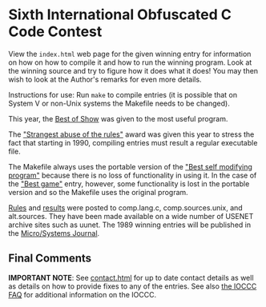 # Sixth International Obfuscated C Code Contest

View the `index.html` web page for the given winning entry for information on how
on how to compile it and how to run the winning program.
Look at the winning source and try to figure how it does what it does!
You may then wish to look at the Author's remarks for even more details.

Instructions for use: Run `make` to compile entries (it is possible that on
System V or non-Unix systems the Makefile needs to be changed).

This year, the [Best of Show](jar.2/index.html) was given to the most useful program.

The ["Strangest abuse of the rules"](jar.1/indx.html) award was given this year
to stress the fact that starting in 1990, compiling entries must result a
regular executable file.

The Makefile always uses the portable version of the ["Best
self modifying program"](fubar/indx.html) because there is no loss of functionality in
using it.  In the case of the ["Best game"](tromp/README) entry, however, some
functionality is lost in the portable version and so the Makefile uses
the original program.

[Rules](rules.txt) and [results](../years.html#1989) were posted to comp.lang.c, comp.sources.unix, and
alt.sources.  They have been made available on a wide number of USENET
archive sites such as uunet.  The 1989 winning entries will be published in the
[Micro/Systems
Journal](https://www.vintage-computer.com/publications.php?microsystemsjournal).


## Final Comments

**IMPORTANT NOTE**: See [contact.html](../contact.html) for up to date contact details
as well as details on how to provide fixes to any of the entries.
See also [the IOCCC FAQ](../faq.html) for additional information on the IOCCC.


<!--

    Copyright © 1984-2024 by Landon Curt Noll. All Rights Reserved.

    You are free to share and adapt this file under the terms of this license:

	Creative Commons Attribution-ShareAlike 4.0 International (CC BY-SA 4.0)

    For more information, see:

	https://creativecommons.org/licenses/by-sa/4.0/

-->
